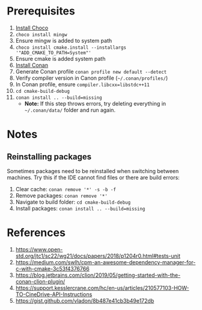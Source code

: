 # Prerequisites
1) [Install Choco](https://chocolatey.org/install)
2) `choco install mingw`
3) Ensure mingw is added to system path
4) `choco install cmake.install --installargs '"ADD_CMAKE_TO_PATH=System"'`
5) Ensure cmake is added system path
6) [Install Conan](https://conan.io/)
7) Generate Conan profile `conan profile new default --detect`
8) Verify compiler version in Canon profile (`~/.conan/profiles/`)
9) In Conan profile, ensure `compiler.libcxx=libstdc++11`
10) `cd cmake-build-debug`
11) `conan install .. --build=missing`
    * **Note:** If this step throws errors, try deleting everything in `~/.conan/data/` folder and run again.

# Notes
## Reinstalling packages
Sometimes packages need to be reinstalled when switching between machines. Try this if the IDE cannot find files or there are build errors:
1) Clear cache: `conan remove '*' -s -b -f`
2) Remove packages: `conan remove '*'`
3) Navigate to build folder: `cd cmake-build-debug`
4) Install packages: `conan install .. --build=missing`

# References
1) https://www.open-std.org/jtc1/sc22/wg21/docs/papers/2018/p1204r0.html#tests-unit
2) https://medium.com/swlh/cpm-an-awesome-dependency-manager-for-c-with-cmake-3c53f4376766
3) https://blog.jetbrains.com/clion/2019/05/getting-started-with-the-conan-clion-plugin/
4) https://support.kesslercrane.com/hc/en-us/articles/210577103-HOW-TO-CineDrive-API-Instructions
5) https://gist.github.com/vladon/8b487e41cb3b49e172db